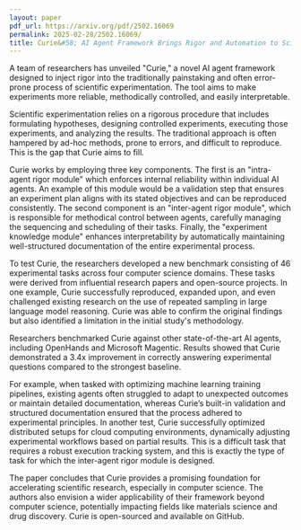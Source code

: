```yaml
---
layout: paper
pdf_url: https://arxiv.org/pdf/2502.16069
permalink: 2025-02-28/2502.16069/
title: Curie&#58; AI Agent Framework Brings Rigor and Automation to Scientific Experimentation
---
```




A team of researchers has unveiled "Curie," a novel AI agent framework designed to inject rigor into the traditionally painstaking and often error-prone process of scientific experimentation. The tool aims to make experiments more reliable, methodically controlled, and easily interpretable.

Scientific experimentation relies on a rigorous procedure that includes formulating hypotheses, designing controlled experiments, executing those experiments, and analyzing the results. The traditional approach is often hampered by ad-hoc methods, prone to errors, and difficult to reproduce. This is the gap that Curie aims to fill.

Curie works by employing three key components. The first is an "intra-agent rigor module" which enforces internal reliability within individual AI agents. An example of this module would be a validation step that ensures an experiment plan aligns with its stated objectives and can be reproduced consistently. The second component is an "inter-agent rigor module", which is responsible for methodical control between agents, carefully managing the sequencing and scheduling of their tasks. Finally, the "experiment knowledge module" enhances interpretability by automatically maintaining well-structured documentation of the entire experimental process.

To test Curie, the researchers developed a new benchmark consisting of 46 experimental tasks across four computer science domains. These tasks were derived from influential research papers and open-source projects. In one example, Curie successfully reproduced, expanded upon, and even challenged existing research on the use of repeated sampling in large language model reasoning. Curie was able to confirm the original findings but also identified a limitation in the initial study's methodology.

Researchers benchmarked Curie against other state-of-the-art AI agents, including OpenHands and Microsoft Magentic. Results showed that Curie demonstrated a 3.4x improvement in correctly answering experimental questions compared to the strongest baseline.

For example, when tasked with optimizing machine learning training pipelines, existing agents often struggled to adapt to unexpected outcomes or maintain detailed documentation, whereas Curie’s built-in validation and structured documentation ensured that the process adhered to experimental principles. In another test, Curie successfully optimized distributed setups for cloud computing environments, dynamically adjusting experimental workflows based on partial results. This is a difficult task that requires a robust execution tracking system, and this is exactly the type of task for which the inter-agent rigor module is designed.

The paper concludes that Curie provides a promising foundation for accelerating scientific research, especially in computer science. The authors also envision a wider applicability of their framework beyond computer science, potentially impacting fields like materials science and drug discovery. Curie is open-sourced and available on GitHub.